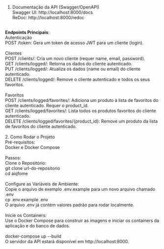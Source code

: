 1. Documentação da API (Swagger/OpenAPI)<br>
Swagger UI: http://localhost:8000/docs<br>
ReDoc: http://localhost:8000/redoc<br>
<br>
<b>Endpoints Principais</b>:<br>
Autenticação<br>
    POST /token: Gera um token de acesso JWT para um cliente (login).
<br><br>
Clientes <br>
    POST /clients/: Cria um novo cliente (requer name, email, password).<br>
    GET /clients/logged/: Retorna os dados do cliente autenticado.<br>
    PUT /clients/logged/: Atualiza os dados (name ou email) do cliente autenticado.<br>
    DELETE /clients/logged/: Remove o cliente autenticado e todos os seus favoritos.<br>
<br>
Favoritos<br>
    POST /clients/logged/favorites/: Adiciona um produto à lista de favoritos do cliente autenticado. Requer o product_id.<br>
    GET /clients/logged/favorites/: Lista todos os produtos favoritos do cliente autenticado.<br>
    DELETE /clients/logged/favorites/{product_id}: Remove um produto da lista de favoritos do cliente autenticado.<br>
<br>
2. Como Rodar o Projeto<br>
Pré-requisitos:<br>
Docker e Docker Compose
<br><br>
Passos:<br>
Clone o Repositório:<br>
    git clone url-do-repositorio<br>
    cd aiqfome<br>
    <br>
    Configure as Variáveis de Ambiente:<br>
    Copie o arquivo de exemplo .env.example para um novo arquivo chamado .env <br>
    cp .env.example .env<br>
    O arquivo .env já contém valores padrão para rodar localmente.<br>
    <br>
    Inicie os Containers:<br>
    Use o Docker Compose para construir as imagens e iniciar os containers da aplicação e do banco de dados.<br>
    <br>
    docker-compose up --build<br>
    O servidor da API estará disponível em http://localhost:8000.
